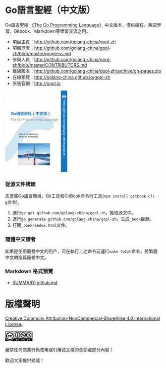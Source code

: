 # Go語言聖經（中文版）

Go語言聖經 [《The Go Programming Language》](http://gopl.io) 中文版本，僅供編程、英語學習、Gitbook、Markdown等學習交流之用。

- 項目主頁：http://github.com/golang-china/gopl-zh
- 項目進度：http://github.com/golang-china/gopl-zh/blob/master/progress.md
- 參與人員：http://github.com/golang-china/gopl-zh/blob/master/CONTRIBUTORS.md
- 離線版本：http://github.com/golang-china/gopl-zh/archive/gh-pages.zip
- 在線預覽：http://golang-china.github.io/gopl-zh
- 原版官網：http://gopl.io

[![](cover_small.jpg)](https://github.com/golang-china/gopl-zh)


### 從源文件構建

先安裝Go語言環境，Git工具和GitBook命令行工具(`npm install gitbook-cli -g`命令)。

1. 運行`go get github.com/golang-china/gopl-zh`，獲取源文件。
2. 運行`go generate github.com/golang-china/gopl-zh`，生成`_book`目録。
3. 打開`_book/index.html`文件。

### 簡體中文讀者

如果是使用簡體中文的用戶，可在執行上述命令前運行`make tw2zh`命令，將繁體中文轉換爲簡體中文。

### Markdown 格式預覽

- [SUMMARY-github.md](SUMMARY-github.md)

# 版權聲明

<a rel="license" href="http://creativecommons.org/licenses/by-nc-sa/4.0/">Creative Commons Attribution-NonCommercial-ShareAlike 4.0 International License</a>。

<a rel="license" href="http://creativecommons.org/licenses/by-nc-sa/4.0/"><img alt="Creative Commons License" style="border-width:0" src="./images/by-nc-sa-4.0-88x31.png"></img></a>

嚴禁任何商業行爲使用或引用該文檔的全部或部分內容！

歡迎大家提供建議！

